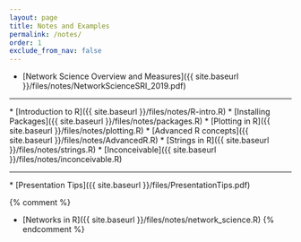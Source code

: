 ```yaml
---
layout: page
title: Notes and Examples 
permalink: /notes/
order: 1
exclude_from_nav: false
---
```

* [Network Science Overview and Measures]({{ site.baseurl }}/files/notes/NetworkScienceSRI_2019.pdf)
<hr>
* [Introduction to R]({{ site.baseurl }}/files/notes/R-intro.R)
* [Installing Packages]({{ site.baseurl }}/files/notes/packages.R)
* [Plotting in R]({{ site.baseurl }}/files/notes/plotting.R)
* [Advanced R concepts]({{ site.baseurl }}/files/notes/AdvancedR.R)
* [Strings in R]({{ site.baseurl }}/files/notes/strings.R)
* [Inconceivable]({{ site.baseurl }}/files/notes/inconceivable.R)
<hr>
* [Presentation Tips]({{ site.baseurl }}/files/PresentationTips.pdf)


{% comment %}
* [Networks in R]({{ site.baseurl }}/files/notes/network_science.R)
{% endcomment %}
